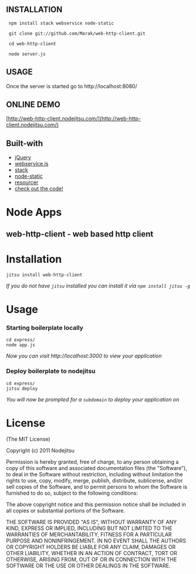 

## INSTALLATION

     npm install stack webservice node-static
   
     git clone git://github.com/Marak/web-http-client.git
   
     cd web-http-client
   
     node server.js
   
## USAGE

Once the server is started go to http://localhost:8080/  

## ONLINE DEMO

  [http://web-http-client.nodejitsu.com/](http://web-http-client.nodejitsu.com/)


## Built-with

- <a href="www.jquery.com">jQuery</a>
- <a href="http://github.com/marak/webservice.js">webservice.js</a>
- <a href="http://github.com/creationix/stack">stack</a>
- <a href="http://github.com/cloudhead/node-static">node-static</a>
- <a href="http://github.com/indexzero/resourcer">resourcer</a>
- <a href="http://github.com/marak/web-http-client">check out the code!</a>





# Node Apps
## web-http-client -  web based http client

# Installation

    jitsu install web-http-client

*If you do not have `jitsu` installed you can install it via `npm install jitsu -g`*


# Usage

### Starting boilerplate locally

    cd express/
    node app.js

*Now you can visit http://localhost:3000 to view your application*

### Deploy boilerplate to nodejitsu

    cd express/
    jitsu deploy

*You will now be prompted for a `subdomain` to deploy your application on*


# License

(The MIT License)

Copyright (c) 2011 Nodejitsu

Permission is hereby granted, free of charge, to any person obtaining a copy of this software and associated documentation files (the "Software"), to deal in the Software without restriction, including without limitation the rights to use, copy, modify, merge, publish, distribute, sublicense, and/or sell copies of the Software, and to permit persons to whom the Software is furnished to do so, subject to the following conditions:

The above copyright notice and this permission notice shall be included in all copies or substantial portions of the Software.

THE SOFTWARE IS PROVIDED "AS IS", WITHOUT WARRANTY OF ANY KIND, EXPRESS OR IMPLIED, INCLUDING BUT NOT LIMITED TO THE WARRANTIES OF MERCHANTABILITY, FITNESS FOR A PARTICULAR PURPOSE AND NONINFRINGEMENT. IN NO EVENT SHALL THE AUTHORS OR COPYRIGHT HOLDERS BE LIABLE FOR ANY CLAIM, DAMAGES OR OTHER LIABILITY, WHETHER IN AN ACTION OF CONTRACT, TORT OR OTHERWISE, ARISING FROM, OUT OF OR IN CONNECTION WITH THE SOFTWARE OR THE USE OR OTHER DEALINGS IN THE SOFTWARE.